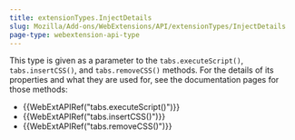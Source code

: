 ```yaml
---
title: extensionTypes.InjectDetails
slug: Mozilla/Add-ons/WebExtensions/API/extensionTypes/InjectDetails
page-type: webextension-api-type
---
```




This type is given as a parameter to the `tabs.executeScript()`, `tabs.insertCSS()`, and `tabs.removeCSS()` methods. For the details of its properties and what they are used for, see the documentation pages for those methods:

- {{WebExtAPIRef("tabs.executeScript()")}}
- {{WebExtAPIRef("tabs.insertCSS()")}}
- {{WebExtAPIRef("tabs.removeCSS()")}}
